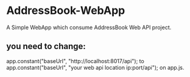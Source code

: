 # AddressBook-WebApp
A Simple WebApp which consume AddressBook Web API project.

## you need to change:
 app.constant("baseUrl", "http://localhost:8017/api"); to app.constant("baseUrl", "your web api location ip:port/api"); on app.js.
